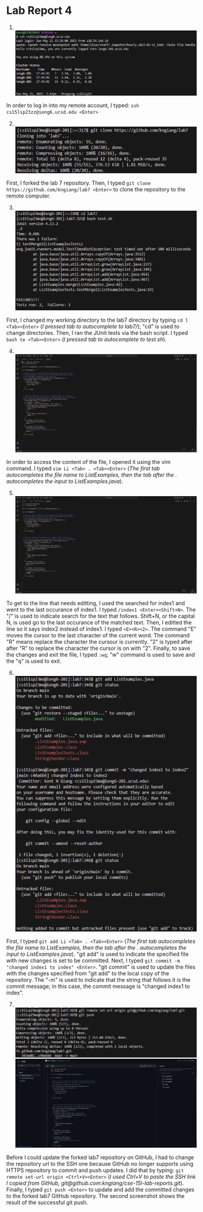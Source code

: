 # Lab Report 4
1. <br>![Image](ssh_login.png)</br>

In order to log in into my remote account, I typed: `ssh cs15lsp23zz@ieng6.ucsd.edu <Enter>`

2. <br>![Image](git_clone_lab7.png)</br>

First, I forked the lab 7 repository. Then, I typed `git clone https://github.com/kngiang/lab7 <Enter>` to clone the repository to the remote computer.

3. <br>![Image](tests_failed_lab7.png)</br>

First, I changed my working directory to the lab7 directory by typing `cd l <Tab><Enter>` (*I pressed tab to autocomplete to lab7/*); "cd" is used to change directories. Then, I ran the JUnit tests via the bash script. I typed `bash te <Tab><Enter>` (*I pressed tab to autocomplete to test.sh*).

4. <br>![Image](open_file_vim.png)</br>

In order to access the content of the file, I opened it using the vim command. I typed `vim Li <Tab> . <Tab><Enter>` (*The first tab autocompletes the file name to ListExamples, then the tab after the . autocompletes the input to ListExamples.java*).

5. <br>![Image](fixed_line.png)</br>

To get to the line that needs editting, I used the searched for index1 and went to the last occurance of index1. I typed `/index1 <Enter><Shift+N>`. The "/" is used to indicate search for the text that follows. Shift+N, or the capital N, is used go to the last occurance of the matched text. Then, I editted the line so it says index2 instead of index1. I typed `<E><R><2>`. The command "E" moves the cursor to the last character of the current word. The command "R" means replace the character the cursour is currently. "2" is typed after after "R" to replace the character the cursor is on with "2". Finally, to save the changes and exit the file, I typed `:wq`; "w" command is used to save and the "q" is used to exit.

6. <br>![Image](git_add_and_commit.png)</br>

First, I typed `git add Li <Tab> . <Tab><Enter>` (*The first tab autocompletes the file name to ListExamples, then the tab after the . autocompletes the input to ListExamples.java*). "git add" is used to indicate the specified file with new changes is set to be committed. Next, I typed `git commit -m "changed index1 to index" <Enter>`. "git commit" is used to update the files with the changes specified from "git add" to the local copy of the repository. The "-m" is used to indicate that the string that follows it is the commit message; in this case, the commit message is "changed index1 to index". 

7. <br>![Image](git_push.png)![Image](git_push_work.png)</br>

Before I could update the forked lab7 repository on GitHub, I had to change the repository url to the SSH one because GitHub no longer supports using HTTPS repository to commit and push updates. I did that by typing: `git remote set-url origin <Ctrl+V><Enter>` (*I used Ctrl+V to paste the SSH link I copied from GitHub, git@github<span>.c</span>om:kngiang/cse-15l-lab-reports.git*). Finally, I typed `git push <Enter>` to update and add the committed changes to the forked lab7 GitHub repository. The second screenshot shows the result of the successful git push.
